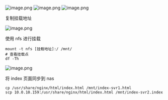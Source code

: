 ![image.png](https://gitee.com/zhaojiedong/img/raw/master/20240904230845.png)
![image.png](https://gitee.com/zhaojiedong/img/raw/master/20240904230855.png)
![image.png](https://gitee.com/zhaojiedong/img/raw/master/20240904230947.png)

复制挂载地址

![image.png](https://gitee.com/zhaojiedong/img/raw/master/20240904231110.png)

使用 nfs 进行挂载

```shell
mount -t nfs [挂载地址]:/ /mnt/
# 查看挂载点
df -Th
```
![image.png](https://gitee.com/zhaojiedong/img/raw/master/20240904231251.png)

将 index 页面同步到 nas

```shell
cp /usr/share/nginx/html/index.html /mnt/index-svr1.html
scp 10.0.10.159:/usr/share/nginx/html/index.html /mnt/index-svr2.index
```
